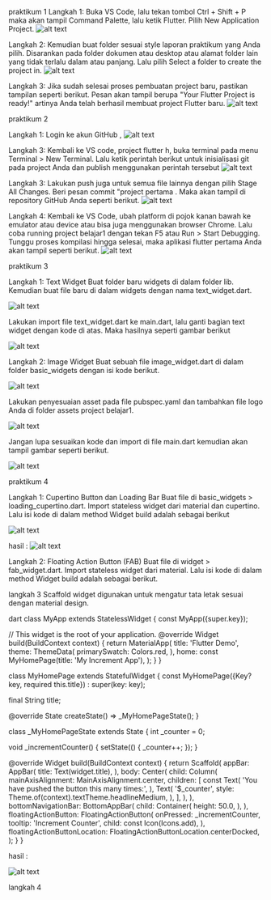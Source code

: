 praktikum 1
Langkah 1:
Buka VS Code, lalu tekan tombol Ctrl + Shift + P maka akan tampil Command Palette, lalu ketik Flutter. Pilih New Application Project.
![alt text](/screenshot/image-1.png)


Langkah 2:
Kemudian buat folder sesuai style laporan praktikum yang Anda pilih. Disarankan pada folder dokumen atau desktop atau alamat folder lain yang tidak terlalu dalam atau panjang. Lalu pilih Select a folder to create the project in.
![alt text](/screenshot/image-2.png)


Langkah 3:
Jika sudah selesai proses pembuatan project baru, pastikan tampilan seperti berikut. Pesan akan tampil berupa "Your Flutter Project is ready!" artinya Anda telah berhasil membuat project Flutter baru.
![alt text](/screenshot/image-3.png)


praktikum 2

Langkah 1:
Login ke akun GitHub , 
![alt text](/screenshot/image-4.png)

Langkah 3:
Kembali ke VS code, project flutter h, buka terminal pada menu Terminal > New Terminal. Lalu ketik perintah berikut untuk inisialisasi git pada project Anda dan publish menggunakan perintah tersebut
![alt text](/screenshot/image-5.png)

Langkah 3:
Lakukan push juga untuk semua file lainnya dengan pilih Stage All Changes. Beri pesan commit "project pertama . Maka akan tampil di repository GitHub Anda seperti berikut.
![alt text](/screenshot/image-6.png)


Langkah 4:
Kembali ke VS Code, ubah platform di pojok kanan bawah ke emulator atau device atau bisa juga menggunakan browser Chrome. Lalu coba running project belajar1 dengan tekan F5 atau Run > Start Debugging. Tunggu proses kompilasi hingga selesai, maka aplikasi flutter pertama Anda akan tampil seperti berikut.
![alt text](/screenshot/image7.png)

praktikum 3

Langkah 1: Text Widget
Buat folder baru widgets di dalam folder lib. Kemudian buat file baru di dalam widgets dengan nama text_widget.dart.

![alt text](/screenshot/image-9.png)


Lakukan import file text_widget.dart ke main.dart, lalu ganti bagian text widget dengan kode di atas. Maka hasilnya seperti gambar berikut

![alt text](/screenshot/image7.png)

Langkah 2: Image Widget
Buat sebuah file image_widget.dart di dalam folder basic_widgets dengan isi kode berikut.

![alt text](/screenshot/image-10.png)

Lakukan penyesuaian asset pada file pubspec.yaml dan tambahkan file logo Anda di folder assets project belajar1.

![alt text](/screenshot/image-11.png)

Jangan lupa sesuaikan kode dan import di file main.dart kemudian akan tampil gambar seperti berikut.

![alt text](/screenshot/image-8.png)


praktikum 4 

Langkah 1: Cupertino Button dan Loading Bar
Buat file di basic_widgets > loading_cupertino.dart. Import stateless widget dari material dan cupertino. Lalu isi kode di dalam method Widget build adalah sebagai berikut

![alt text](/screenshot/image-12.png)

hasil :
![alt text](/screenshot/image-13.png)

Langkah 2: Floating Action Button (FAB)
Buat file di widget > fab_widget.dart. Import stateless widget dari material. Lalu isi kode di dalam method Widget build adalah sebagai berikut.




langkah 3
Scaffold widget digunakan untuk mengatur tata letak sesuai dengan material design.

dart
class MyApp extends StatelessWidget {
  const MyApp({super.key});

  // This widget is the root of your application.
  @override
  Widget build(BuildContext context) {
    return MaterialApp(
      title: 'Flutter Demo',
      theme: ThemeData(
        primarySwatch: Colors.red,
      ),
      home: const MyHomePage(title: 'My Increment App'),
    );
  }
}

class MyHomePage extends StatefulWidget {
  const MyHomePage({Key? key, required this.title}) : super(key: key);

  final String title;

  @override
  State<MyHomePage> createState() => _MyHomePageState();
}

class _MyHomePageState extends State<MyHomePage> {
  int _counter = 0;

  void _incrementCounter() {
    setState(() {
      _counter++;
    });
  }

  @override
  Widget build(BuildContext context) {
    return Scaffold(
      appBar: AppBar(
        title: Text(widget.title),
      ),
      body: Center(
        child: Column(
          mainAxisAlignment: MainAxisAlignment.center,
          children: <Widget>[
            const Text(
              'You have pushed the button this many times:',
            ),
            Text(
              '$_counter',
              style: Theme.of(context).textTheme.headlineMedium,
            ),
          ],
        ),
      ),
      bottomNavigationBar: BottomAppBar(
        child: Container(
          height: 50.0,
        ),
      ),
      floatingActionButton: FloatingActionButton(
        onPressed: _incrementCounter,
        tooltip: 'Increment Counter',
        child: const Icon(Icons.add),
      ), 
      floatingActionButtonLocation: FloatingActionButtonLocation.centerDocked,
    );
  }
}

hasil :

![alt text](/screenshot/image_14.png)

langkah 4
